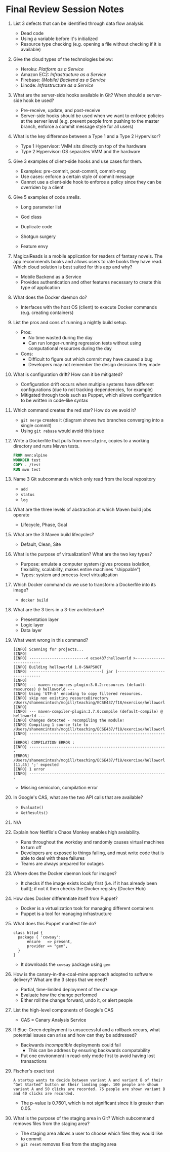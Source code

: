# Final Review Session Notes

1. List 3 defects that can be identified through data flow analysis.

   * Dead code
   * Using a variable before it's initialized
   * Resource type checking (e.g. opening a file without checking if it is available)

2. Give the cloud types of the technologies below:

   * Heroku: *Platform as a Service*
   * Amazon EC2: *Infrastructure as a Service*
   * Firebase: *(Mobile) Backend as a Service*
   * Linode: *Infrastructure as a Service*

3. What are the server-side hooks available in Git? When should a server-side hook be used?

   * Pre-receive, update, and post-receive
   * Server-side hooks should be used when we want to enforce policies at the server level (e.g. prevent people from pushing to the master branch, enforce a commit message style for all users)

4. What is the key difference between a Type 1 and a Type 2 Hypervisor?

   * Type 1 Hypervisor: VMM sits directly on top of the hardware
   * Type 2 Hypervisor: OS separates VMM and the hardware

5. Give 3 examples of client-side hooks and use cases for them.

   * Examples: pre-commit, post-commit, commit-msg
   * Use cases: enforce a certain style of commit message
   * Cannot use a client-side hook to enforce a policy since they can be overriden by a client

6. Give 5 examples of code smells.

   * Long parameter list
   * God class
   * Duplicate code
   * Shotgun surgery

   * Feature envy

7. MagicalReads is a mobile application for readers of fantasy novels. The app recommends books and allows users to rate books they have read. Which cloud solution is best suited for this app and why?

   * Mobile Backend as a Service
   * Provides authentication and other features necessary to create this type of application

8. What does the Docker daemon do?

   * Interfaces with the host OS (client) to execute Docker commands (e.g. creating containers)

9. List the pros and cons of running a nightly build setup.

   * Pros:
     * No time wasted during the day
     * Can run longer-running regression tests without using computational resources during the day
   * Cons:
     * Difficult to figure out which commit may have caused a bug
     * Developers may not remember the design decisions they made

10. What is configuration drift? How can it be mitigated?

    * Configuration drift occurs when multiple systems have different configurations (due to not tracking dependencies, for example)
    * Mitigated through tools such as Puppet, which allows configuration to be written in code-like syntax

11. Which command creates the red star? How do we avoid it?

    * `git merge` creates it (diagram shows two branches converging into a single commit)
    * Using `git rebase` would avoid this issue

12. Write a Dockerfile that pulls from `mvn:alpine`, copies to a working directory and runs Maven tests.

    ```dockerfile
    FROM mvn:alpine
    WORKDIR test
    COPY . /test
    RUN mvn test
    ```

13. Name 3 Git subcommands which only read from the local repository

    * `add`
    * `status`
    * `log`

14. What are the three levels of abstraction at which Maven build jobs operate

    * Lifecycle, Phase, Goal

15. What are the 3 Maven build lifecycles?

    * Default, Clean, Site

16. What is the purpose of virtualization? What are the two key types?

    * Purpose: emulate a computer system (gives process isolation, flexibility, scalability, makes entire machines "shippable")
    * Types: system and process-level virtualization

17. Which Docker command do we use to transform a Dockerfile into its image?

    * `docker build`

18. What are the 3 tiers in a 3-tier architecture?

    * Presentation layer
    * Logic layer
    * Data layer

19. What went wrong in this command?

    ```
    [INFO] Scanning for projects... 
    [INFO] 
    [INFO] -------------------------< ecse437:helloworld >------------------------- 
    [INFO] Building helloworld 1.0-SNAPSHOT 
    [INFO] --------------------------------[ jar ]--------------------------------- 
    [INFO] 
    [INFO] --- maven-resources-plugin:3.0.2:resources (default-resources) @ helloworld --- 
    [INFO] Using 'UTF-8' encoding to copy filtered resources. 
    [INFO] skip non existing resourceDirectory /Users/shanemcintosh/mcgill/teaching/ECSE437/f18/exercise/helloworld/src/main/resources         [INFO] 
    [INFO] --- maven-compiler-plugin:3.7.0:compile (default-compile) @ helloworld --- 
    [INFO] Changes detected - recompiling the module! 
    [INFO] Compiling 1 source file to /Users/shanemcintosh/mcgill/teaching/ECSE437/f18/exercise/helloworld/target/classes 
    [INFO] ------------------------------------------------------------- 
    [ERROR] COMPILATION ERROR : 
    [INFO] ------------------------------------------------------------- 
    [ERROR] /Users/shanemcintosh/mcgill/teaching/ECSE437/f18/exercise/helloworld/src/main/java/ecse437/App.java:[11,45] ';' expected 
    [INFO] 1 error 
    [INFO] -------------------------------------------------------------
    ```

    * Missing semicolon, compilation error

20. In Google's CAS, what are the two API calls that are available?

    * `Evaluate()`
    * `GetResults()`

21. N/A

22. Explain how Netflix's Chaos Monkey enables high avalability.

    * Runs throughout the workday and randomly causes virtual machines to turn off
    * Developers are exposed to things failing, and must write code that is able to deal with these failures
    * Teams are always prepared for outages

23. Where does the Docker daemon look for images?

    * It checks if the image exists locally first (i.e. if it has already been built); if not it then checks the Docker registry (Docker Hub)

24. How does Docker differentiate itself from Puppet?

    * Docker is a virtualization took for managing different containers
    * Puppet is a tool for managing infrastructure 

25. What does this Puppet manifest file do?

    ```
    class httpd {
      package { 'cowsay':
    	  ensure   => present,
    	  provider => "gem",
      }
    }
    ```

    * It downloads the `cowsay` package using `gem`

26. How is the canary-in-the-coal-mine approach adopted to software delivery? What are the 3 steps that we need?

    * Partial, time-limited deployment of the change
    * Evaluate how the change performed
    * Either roll the change forward, undo it, or alert people

27. List the high-level components of Google's CAS

    * CAS = Canary Analysis Service

28. If Blue-Green deployment is unsuccessful and a rollback occurs, what potential issues can arise and how can they be addressed?

    * Backwards *incompatible* deployments could fail
      * This can be address by ensuring backwards compatability
    * Put one environment in read-only mode first to avoid having lost transactions

29. Fischer's exact test

    ```
    A startup wants to decide between variant A and variant B of their “Get Started” button on their landing page. 100 people are shown variant A and 50 clicks are recorded. 75 people are shown variant B and 40 clicks are recorded.  
    ```

    * The p-value is 0.7601, which is not significant since it is greater than 0.05.

30. What is the purpose of the staging area in Git? Which subcommand removes files from the staging area?
    * The staging area allows a user to choose which files they would like to commit
    * `git reset` removes files from the staging area
